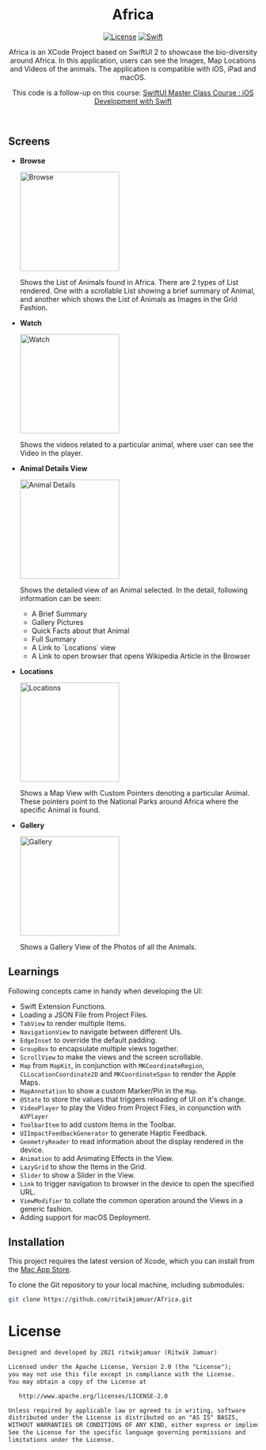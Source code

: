 
<h1 align="center">Africa</h1>

<p align="center">
  <a href="https://opensource.org/licenses/Apache-2.0"><img alt="License" src="https://img.shields.io/badge/License-Apache%202.0-blue.svg"/></a>
  <a href="https://swift.org/"><img alt="Swift" src="https://img.shields.io/badge/swift-5.0-orange"/></a>
</p>

<p align="center">  
Africa is an XCode Project based on SwiftUI 2 to showcase the bio-diversity around Africa. In this application, users can see the Images, Map Locations and Videos of the animals. The application is compatible with iOS, iPad and macOS.
</p>
<p align="center">
This code is a follow-up on this course: <a href="https://www.udemy.com/course/swiftui-masterclass-course-ios-development-with-swift/">SwiftUI Master Class Course : iOS Development with Swift</a>
</p>
<br>

## Screens

<ul>
  <li>
    <b>Browse</b>
    <p align="start">
      <img alt="Browse" src="https://github.com/ritwikjamuar/Africa/blob/development/ScreenShots/Africa_SS_1.gif" width=200/>
    </p>
    <p>
      Shows the List of Animals found in Africa. There are 2 types of List rendered. One with a scrollable List showing a brief summary of Animal, and another which shows the List of Animals as Images in the Grid Fashion.
    </p>
  </li>
  <li>
    <b>Watch</b>
    <p align="start">
      <img alt="Watch" src="https://github.com/ritwikjamuar/Africa/blob/development/ScreenShots/Africa_SS_2.gif" width=200/>
    </p>
    <p>
      Shows the videos related to a particular animal, where user can see the Video in the player.
    </p>
  </li>
  <li>
    <b>Animal Details View</b>
    <p align="start">
      <img alt="Animal Details" src="https://github.com/ritwikjamuar/Africa/blob/development/ScreenShots/Africa_SS_3.gif" width=200/>
    </p>
    <p>
      Shows the detailed view of an Animal selected. In the detail, following information can be seen:
    <ul>
      <li>A Brief Summary</li>
      <li>Gallery Pictures</li>
      <li>Quick Facts about that Animal</li>
      <li>Full Summary</li>
      <li>A Link to `Locations` view</li>
      <li>A Link to open browser that opens Wikipedia Article in the Browser</li>
    </ul>
    </p>
  </li>
  <li>
    <b>Locations</b>
    <p align="start">
      <img alt="Locations" src="https://github.com/ritwikjamuar/Africa/blob/development/ScreenShots/Africa_SS_4.gif" width=200/>
    </p>
    <p>
      Shows a Map View with Custom Pointers denoting a particular Animal. These pointers point to the National Parks around Africa where the specific Animal is found.
    </p>
  </li>
  <li>
    <b>Gallery</b>
    <p align="start">
      <img alt="Gallery" src="https://github.com/ritwikjamuar/Africa/blob/development/ScreenShots/Africa_SS_5.gif" width=200/>
    </p>
    <p>
      Shows a Gallery View of the Photos of all the Animals.
    </p>
  </li>
</ul>

## Learnings

Following concepts came in handy when developing the UI:
- Swift Extension Functions.
- Loading a JSON File from Project Files.
- `TabView` to render multiple Items.
- `NavigationView` to navigate between different UIs.
- `EdgeInset` to override the default padding.
- `GroupBox` to encapsulate multiple views together.
- `ScrollView` to make the views and the screen scrollable.
- `Map` from `MapKit`, in conjunction with `MKCoordinateRegion`, `CLLocationCoordinate2D` and `MKCoordinateSpan` to render the Apple Maps.
- `MapAnnotation` to show a custom Marker/Pin in the `Map`.
- `@State` to store the values that triggers reloading of UI on it's change.
- `VideoPlayer` to play the Video from Project Files, in conjunction with `AVPlayer`
- `ToolbarItem` to add custom Items in the Toolbar.
- `UIImpactFeedbackGenerator` to generate Haptic Feedback.
- `GeometryReader` to read information about the display rendered in the device.
- `Animation` to add Animating Effects in the View.
- `LazyGrid` to show the Items in the Grid.
- `Slider` to show a Slider in the View.
- `Link` to trigger navigation to browser in the device to open the specified URL.
- `ViewModifier` to collate the common operation around the Views in a generic fashion.
- Adding support for macOS Deployment.

## Installation

This project requires the latest version of Xcode, which you can install from the [Mac App Store](https://itunes.apple.com/en/app/xcode/id497799835?mt=12).

To clone the Git repository to your local machine, including submodules:

```sh
git clone https://github.com/ritwikjamuar/Africa.git
```

# License
```xml
Designed and developed by 2021 ritwikjamuar (Ritwik Jamuar)

Licensed under the Apache License, Version 2.0 (the "License");
you may not use this file except in compliance with the License.
You may obtain a copy of the License at

   http://www.apache.org/licenses/LICENSE-2.0

Unless required by applicable law or agreed to in writing, software
distributed under the License is distributed on an "AS IS" BASIS,
WITHOUT WARRANTIES OR CONDITIONS OF ANY KIND, either express or implied.
See the License for the specific language governing permissions and
limitations under the License.
```
